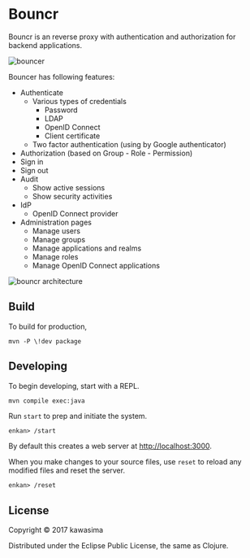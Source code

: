 # Bouncr

Bouncr is an reverse proxy with authentication and authorization for backend applications.

![bouncer](http://2.bp.blogspot.com/-kVVeXhsM8yU/VIhOpmLlnDI/AAAAAAAApfY/O5N9L72Byo4/s450/job_sp.png)

Bouncer has following features:

- Authenticate
    - Various types of credentials
        - Password
        - LDAP
        - OpenID Connect 
        - Client certificate
    - Two factor authentication (using by Google authenticator)
- Authorization (based on Group - Role - Permission)
- Sign in
- Sign out
- Audit
    - Show active sessions
    - Show security activities
- IdP
    - OpenID Connect provider
- Administration pages
    - Manage users
    - Manage groups
    - Manage applications and realms
    - Manage roles
    - Manage OpenID Connect applications

![bouncr architecture](https://i.imgur.com/BXWLGPG.png)

## Build

To build for production,

```
mvn -P \!dev package
```

## Developing
   
To begin developing, start with a REPL.

```sh
mvn compile exec:java
```

Run `start` to prep and initiate the system.

```
enkan> /start
```

By default this creates a web server at <http://localhost:3000>.


When you make changes to your source files, use `reset` to reload any
modified files and reset the server.

```
enkan> /reset
```

## License

Copyright © 2017 kawasima

Distributed under the Eclipse Public License, the same as Clojure.

